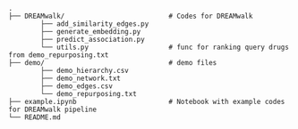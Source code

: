     .
    ├── DREAMwalk/                          # Codes for DREAMwalk
            ├── add_similarity_edges.py     
            ├── generate_embedding.py       
            ├── predict_association.py      
            └── utils.py                    # func for ranking query drugs from demo_repurposing.txt
    ├── demo/                               # demo files
            ├── demo_hierarchy.csv
            ├── demo_network.txt
            ├── demo_edges.csv
            └── demo_repurposing.txt
    ├── example.ipynb                       # Notebook with example codes for DREAMwalk pipeline
    └── README.md
